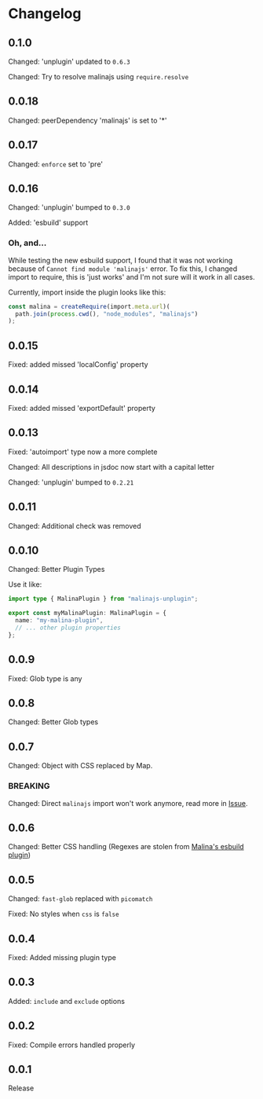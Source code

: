 # Changelog

## 0.1.0

Changed: 'unplugin' updated to `0.6.3`

Changed: Try to resolve malinajs using `require.resolve`

## 0.0.18

Changed: peerDependency 'malinajs' is set to '\*'

## 0.0.17

Changed: `enforce` set to 'pre'

## 0.0.16

Changed: 'unplugin' bumped to `0.3.0`

Added: 'esbuild' support

### Oh, and...

While testing the new esbuild support, I found that it was not working because of `Cannot find module 'malinajs'` error.
To fix this, I changed import to require, this is 'just works' and I'm not sure will it work in all cases.

Currently, import inside the plugin looks like this:

```ts
const malina = createRequire(import.meta.url)(
  path.join(process.cwd(), "node_modules", "malinajs")
);
```

## 0.0.15

Fixed: added missed 'localConfig' property

## 0.0.14

Fixed: added missed 'exportDefault' property

## 0.0.13

Fixed: 'autoimport' type now a more complete

Changed: All descriptions in jsdoc now start with a capital letter

Changed: 'unplugin' bumped to `0.2.21`

## 0.0.11

Changed: Additional check was removed

## 0.0.10

Changed: Better Plugin Types

Use it like:

```ts
import type { MalinaPlugin } from "malinajs-unplugin";

export const myMalinaPlugin: MalinaPlugin = {
  name: "my-malina-plugin",
  // ... other plugin properties
};
```

## 0.0.9

Fixed: Glob type is any

## 0.0.8

Changed: Better Glob types

## 0.0.7

Changed: Object with CSS replaced by Map.

### BREAKING

Changed: Direct `malinajs` import won't work anymore, read more in [Issue](https://github.com/Artemis69/malinajs-unplugin/issues/1).

## 0.0.6

Changed: Better CSS handling (Regexes are stolen from [Malina's esbuild plugin](https://github.com/malinajs/malinajs/blob/master/malina-esbuild.js))

## 0.0.5

Changed: `fast-glob` replaced with `picomatch`

Fixed: No styles when `css` is `false`

## 0.0.4

Fixed: Added missing plugin type

## 0.0.3

Added: `include` and `exclude` options

## 0.0.2

Fixed: Compile errors handled properly

## 0.0.1

Release
